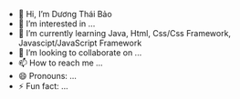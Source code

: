 - 👋 Hi, I’m Dương Thái Bảo
- 👀 I’m interested in ...
- 🌱 I’m currently learning Java, Html, Css/Css Framework, Javascipt/JavaScript Framework
- 💞️ I’m looking to collaborate on ...
- 📫 How to reach me ...
- 😄 Pronouns: ...
- ⚡ Fun fact: ...

<!---
baoduong24804/baoduong24804 is a ✨ special ✨ repository because its `README.md` (this file) appears on your GitHub profile.
You can click the Preview link to take a look at your changes.
--->
